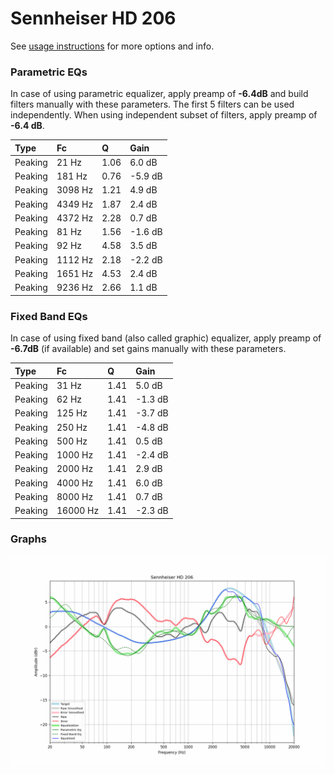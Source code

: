 # Sennheiser HD 206
See [usage instructions](https://github.com/jaakkopasanen/AutoEq#usage) for more options and info.

### Parametric EQs
In case of using parametric equalizer, apply preamp of **-6.4dB** and build filters manually
with these parameters. The first 5 filters can be used independently.
When using independent subset of filters, apply preamp of **-6.4 dB**.

| Type    | Fc      |    Q | Gain    |
|:--------|:--------|:-----|:--------|
| Peaking | 21 Hz   | 1.06 | 6.0 dB  |
| Peaking | 181 Hz  | 0.76 | -5.9 dB |
| Peaking | 3098 Hz | 1.21 | 4.9 dB  |
| Peaking | 4349 Hz | 1.87 | 2.4 dB  |
| Peaking | 4372 Hz | 2.28 | 0.7 dB  |
| Peaking | 81 Hz   | 1.56 | -1.6 dB |
| Peaking | 92 Hz   | 4.58 | 3.5 dB  |
| Peaking | 1112 Hz | 2.18 | -2.2 dB |
| Peaking | 1651 Hz | 4.53 | 2.4 dB  |
| Peaking | 9236 Hz | 2.66 | 1.1 dB  |

### Fixed Band EQs
In case of using fixed band (also called graphic) equalizer, apply preamp of **-6.7dB**
(if available) and set gains manually with these parameters.

| Type    | Fc       |    Q | Gain    |
|:--------|:---------|:-----|:--------|
| Peaking | 31 Hz    | 1.41 | 5.0 dB  |
| Peaking | 62 Hz    | 1.41 | -1.3 dB |
| Peaking | 125 Hz   | 1.41 | -3.7 dB |
| Peaking | 250 Hz   | 1.41 | -4.8 dB |
| Peaking | 500 Hz   | 1.41 | 0.5 dB  |
| Peaking | 1000 Hz  | 1.41 | -2.4 dB |
| Peaking | 2000 Hz  | 1.41 | 2.9 dB  |
| Peaking | 4000 Hz  | 1.41 | 6.0 dB  |
| Peaking | 8000 Hz  | 1.41 | 0.7 dB  |
| Peaking | 16000 Hz | 1.41 | -2.3 dB |

### Graphs
![](./Sennheiser%20HD%20206.png)